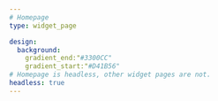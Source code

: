 ```yaml
---
# Homepage
type: widget_page

design:
  background:
    gradient_end:"#3300CC"
    gradient_start:"#D41B56"
# Homepage is headless, other widget pages are not.
headless: true
---
```

